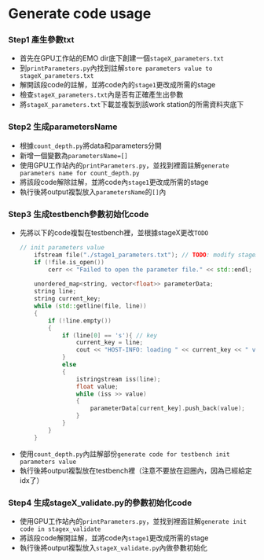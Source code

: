 # Generate code usage

### Step1 產生參數txt
- 首先在GPU工作站的EMO dir底下創建一個```stageX_parameters.txt``` 
- 到```printParameters.py```內找到註解```store parameters value to stageX_parameters.txt```
- 解開該段code的註解，並將code內的```stage1```更改成所需的stage
- 檢查```stageX_parameters.txt```內是否有正確產生出參數
- 將```stageX_parameters.txt```下載並複製到該work station的所需資料夾底下

### Step2 生成parametersName
- 根據```count_depth.py```將data和parameters分開
- 新增一個變數為```parametersName=[]```
- 使用GPU工作站內的```printParameters.py```，並找到裡面註解```generate parameters name for count_depth.py```
- 將該段code解除註解，並將code內```stage1```更改成所需的stage
- 執行後將output複製放入```parametersName```的```[]```內

### Step3 生成testbench參數初始化code
- 先將以下的code複製在testbench裡，並根據stageX更改`TODO`
    ```c++
    // init parameters value
        ifstream file("./stage1_parameters.txt"); // TODO: modify stageX
        if (!file.is_open())
            cerr << "Failed to open the parameter file." << std::endl;
        
        unordered_map<string, vector<float>> parameterData;
        string line;
        string current_key;
        while (std::getline(file, line))
        {
            if (!line.empty())
            {
                if (line[0] == 's'){ // key
                    current_key = line;
                    cout << "HOST-INFO: loading " << current_key << " value..." << endl;
                } 
                else
                {
                    istringstream iss(line);
                    float value;
                    while (iss >> value)
                    {
                        parameterData[current_key].push_back(value);
                    }
                }
            }
        }
    ```
- 使用```count_depth.py```內註解部份```generate code for testbench init parameters value```
- 執行後將output複製放在testbench裡（注意不要放在迴圈內，因為已經給定idx了）

### Step4 生成stageX_validate.py的參數初始化code
- 使用GPU工作站內的```printParameters.py```，並找到裡面註解```generate init code in stagex_validate```
- 將該段code解開註解，並將code內```stage1```更改成所需的stage
- 執行後將output複製放入```stageX_validate.py```內做參數初始化